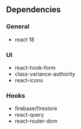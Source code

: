 ## Dependencies
### General
- react 18
### UI
- react-hook-form
- class-variance-authority
- react-icons
### Hooks
- firebase/firestore
- react-query
- react-router-dom
